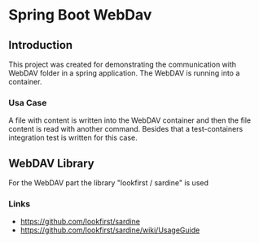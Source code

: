 # Spring Boot WebDav
## Introduction
This project was created for demonstrating the communication with WebDAV folder in a spring application.
The WebDAV is running into a container.
### Usa Case
A file with content is written into the WebDAV container and then the file content is read with another command.
Besides that a test-containers integration test is written for this case. 
## WebDAV Library
For the WebDAV part the library "lookfirst / sardine" is used
### Links
- https://github.com/lookfirst/sardine
- https://github.com/lookfirst/sardine/wiki/UsageGuide
